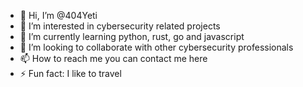 - 👋 Hi, I’m @404Yeti
- 👀 I’m interested in cybersecurity related projects
- 🌱 I’m currently learning python, rust, go and javascript
- 💞️ I’m looking to collaborate with other cybersecurity professionals
- 📫 How to reach me you can contact me here
- ⚡ Fun fact: I like to travel

<!---
securerobbie/securerobbie is a ✨ special ✨ repository because its `README.md` (this file) appears on your GitHub profile.
You can click the Preview link to take a look at your changes.
--->
